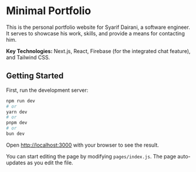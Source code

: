 # Minimal Portfolio

This is the personal portfolio website for Syarif Dairani, a software engineer. It serves to showcase his work, skills, and provide a means for contacting him.

**Key Technologies:** Next.js, React, Firebase (for the integrated chat feature), and Tailwind CSS.

## Getting Started

First, run the development server:

```bash
npm run dev
# or
yarn dev
# or
pnpm dev
# or
bun dev
```

Open [http://localhost:3000](http://localhost:3000) with your browser to see the result.

You can start editing the page by modifying `pages/index.js`. The page auto-updates as you edit the file.

